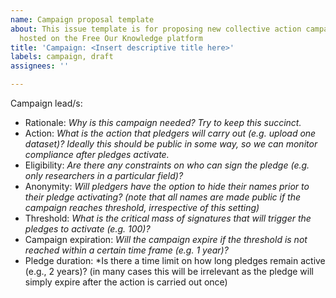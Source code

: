 ```yaml
---
name: Campaign proposal template
about: This issue template is for proposing new collective action campaigns to be
  hosted on the Free Our Knowledge platform
title: 'Campaign: <Insert descriptive title here>'
labels: campaign, draft
assignees: ''

---
```


<!---
Thanks for proposing a new collective action campaign for Project Free Our Knowledge! New campaigns should follow the format: "When X researchers have signed this campaign, we will all do Y together", where X is a target number of researchers and Y is a specific action that the signatories plan to take. If your campaign doesn't fit this format, please get in touch with the project team to discuss.

  Instructions:
  1. Add your campaign title in the Title field above ^
  2. Add your GitHub username and anyone else who will be developing this campaign below --->
Campaign lead/s: 

<!---
  3. Fill in the template below (it's ok if you don't have all the answers yet) and click 'Submit new issue'  ---> 
* Rationale: *Why is this campaign needed? Try to keep this succinct.*
* Action: *What is the action that pledgers will carry out (e.g. upload one dataset)? Ideally this should be public in some way, so we can monitor compliance after pledges activate.*
* Eligibility: *Are there any constraints on who can sign the pledge (e.g. only researchers in a particular field)?*
* Anonymity: *Will pledgers have the option to hide their names prior to their pledge activating? (note that all names are made public if the campaign reaches threshold, irrespective of this setting)*
* Threshold: *What is the critical mass of signatures that will trigger the pledges to activate (e.g. 100)?*
* Campaign expiration: *Will the campaign expire if the threshold is not reached within a certain time frame (e.g. 1 year)?*
* Pledge duration: *Is there a time limit on how long pledges remain active (e.g., 2 years)? (in many cases this will be irrelevant as the pledge will simply expire after the action is carried out once)
